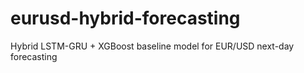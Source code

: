 # eurusd-hybrid-forecasting
Hybrid LSTM-GRU + XGBoost baseline model for EUR/USD next-day forecasting
